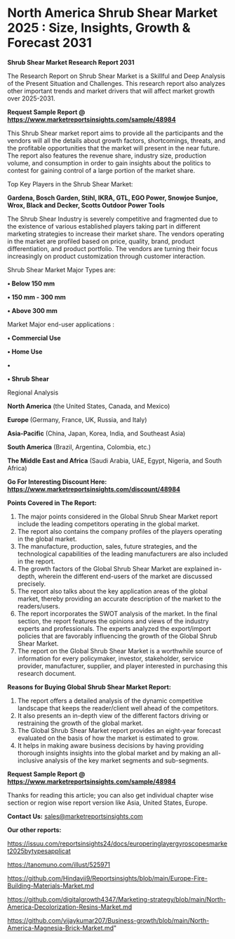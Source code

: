 # North America Shrub Shear Market 2025 : Size, Insights, Growth & Forecast 2031

<strong>Shrub Shear Market Research Report 2031</strong>

The Research Report on Shrub Shear Market is a Skillful and Deep Analysis of the Present Situation and Challenges. This research report also analyzes other important trends and market drivers that will affect market growth over 2025-2031.

<strong>Request Sample Report @ <a href=https://www.marketreportsinsights.com/sample/48984>https://www.marketreportsinsights.com/sample/48984</a></strong>

This Shrub Shear market report aims to provide all the participants and the vendors will all the details about growth factors, shortcomings, threats, and the profitable opportunities that the market will present in the near future. The report also features the revenue share, industry size, production volume, and consumption in order to gain insights about the politics to contest for gaining control of a large portion of the market share.

Top Key Players in the Shrub Shear Market:

<strong>Gardena, Bosch Garden, Stihl, IKRA, GTL, EGO Power, Snowjoe Sunjoe, Wrox, Black and Decker, Scotts Outdoor Power Tools</strong>

The Shrub Shear Industry is severely competitive and fragmented due to the existence of various established players taking part in different marketing strategies to increase their market share. The vendors operating in the market are profiled based on price, quality, brand, product differentiation, and product portfolio. The vendors are turning their focus increasingly on product customization through customer interaction.

Shrub Shear Market Major Types are:

<strong>•  Below 150 mm

•  150 mm - 300 mm

•  Above 300 mm</strong>

Market Major end-user applications :

<strong>•  Commercial Use

•  Home Use

•  

•  Shrub Shear</strong>

Regional Analysis

</u><strong><b>North America</b></strong> (the United States, Canada, and Mexico)

<strong><b>Europe </b></strong>(Germany, France, UK, Russia, and Italy)

<strong><b>Asia-Pacific</b></strong> (China, Japan, Korea, India, and Southeast Asia)

<strong><b>South America</b></strong> (Brazil, Argentina, Colombia, etc.)

<strong><b>The Middle East and Africa</b></strong> (Saudi Arabia, UAE, Egypt, Nigeria, and South Africa)

<strong>Go For Interesting Discount Here: <a href=https://www.marketreportsinsights.com/discount/48984>https://www.marketreportsinsights.com/discount/48984</a></strong>

<strong>Points Covered in The Report:</strong>
<ol>
  <li>The major points considered in the Global Shrub Shear Market report include the leading competitors operating in the global market.</li>
  <li>The report also contains the company profiles of the players operating in the global market.</li>
  <li>The manufacture, production, sales, future strategies, and the technological capabilities of the leading manufacturers are also included in the report.</li>
  <li>The growth factors of the Global Shrub Shear Market are explained in-depth, wherein the different end-users of the market are discussed precisely.</li>
  <li>The report also talks about the key application areas of the global market, thereby providing an accurate description of the market to the readers/users.</li>
  <li>The report incorporates the SWOT analysis of the market. In the final section, the report features the opinions and views of the industry experts and professionals. The experts analyzed the export/import policies that are favorably influencing the growth of the Global Shrub Shear Market.</li>
  <li>The report on the Global Shrub Shear Market is a worthwhile source of information for every policymaker, investor, stakeholder, service provider, manufacturer, supplier, and player interested in purchasing this research document.</li>
</ol>
<strong>Reasons for Buying Global Shrub Shear Market Report:</strong>

<ol>
  <li>The report offers a detailed analysis of the dynamic competitive landscape that keeps the reader/client well ahead of the competitors.</li>
  <li>It also presents an in-depth view of the different factors driving or restraining the growth of the global market.</li>
  <li>The Global Shrub Shear Market report provides an eight-year forecast evaluated on the basis of how the market is estimated to grow.</li>
  <li>It helps in making aware business decisions by having providing thorough insights insights into the global market and by making an all-inclusive analysis of the key market segments and sub-segments.</li>
</ol>
<strong>Request Sample Report @ <a href=https://www.marketreportsinsights.com/sample/48984>https://www.marketreportsinsights.com/sample/48984</a></strong>


Thanks for reading this article; you can also get individual chapter wise section or region wise report version like Asia, United States, Europe.

<strong>Contact Us:</strong>
sales@marketreportsinsights.com

<strong>Our other reports:</strong>

<a href=https://issuu.com/reportsinsights24/docs/europeringlayergyroscopesmarket2025bytypesapplicat>https://issuu.com/reportsinsights24/docs/europeringlayergyroscopesmarket2025bytypesapplicat</a>

<a href=https://tanomuno.com/illust/525971>https://tanomuno.com/illust/525971</a>

<a href=https://github.com/Hindavii9/Reportsinsights/blob/main/Europe-Fire-Building-Materials-Market.md>https://github.com/Hindavii9/Reportsinsights/blob/main/Europe-Fire-Building-Materials-Market.md</a>

<a href=https://github.com/digitalgrowth4347/Marketing-strategy/blob/main/North-America-Decolorization-Resins-Market.md>https://github.com/digitalgrowth4347/Marketing-strategy/blob/main/North-America-Decolorization-Resins-Market.md</a>

<a href=https://github.com/vijaykumar207/Business-growth/blob/main/North-America-Magnesia-Brick-Market.md>https://github.com/vijaykumar207/Business-growth/blob/main/North-America-Magnesia-Brick-Market.md</a>"

